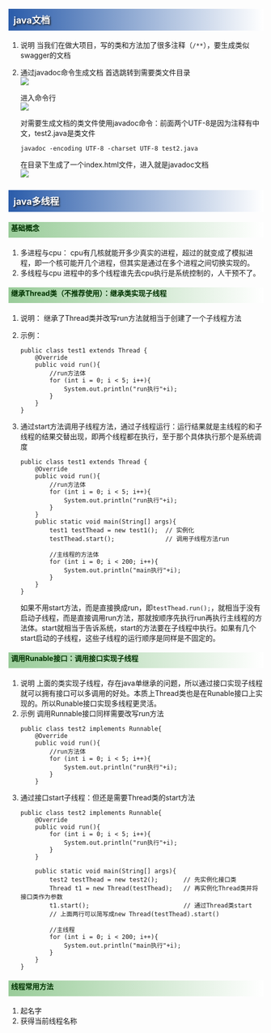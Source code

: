<style>
.blogpost-body h2{
    font-size: 28px;
    font-weight: bold;
    height: 37px;
    border-bottom: 3px solid #000000;
	padding-top:0.3cm;
}
h3{
    background: linear-gradient(to right, #2a5caa 0%,#ffffff 100%);
    color: #FFFFFF;
    font-size: 18px;
    font-weight: bold;
    height: 30px;
    padding: 8px 0 5px 10px;
    text-shadow: 2px 2px 3px #222222;
}
h4{
    background: linear-gradient(to right, #99cc99 0%,#ffffff 100%);
	color: #003300;
    font-weight: bold;
    height: 25px;
    padding: 1px 0 5px 5px;
}
h5{
    background: linear-gradient(to right, #BEBEBE 0%,#ffffff 100%);
	color: #003300;
    /* font-weight: bold; */
    height: 17px;
    padding: 1px 0 5px 5px;
}
img {
display: block;
margin: auto;
}
</style>
### java文档
1. 说明
	当我们在做大项目，写的类和方法加了很多注释（`/**`），要生成类似swagger的文档
1. 通过javadoc命令生成文档
	首选跳转到需要类文件目录
	![](https://cdn.jsdelivr.net/gh/Taokara/blogimg/java中级_1.png)
	
	进入命令行
	![](https://cdn.jsdelivr.net/gh/Taokara/blogimg/java中级_2.png)

	对需要生成文档的类文件使用javadoc命令：前面两个UTF-8是因为注释有中文，test2.java是类文件
	```
	javadoc -encoding UTF-8 -charset UTF-8 test2.java
	```
	在目录下生成了一个index.html文件，进入就是javadoc文档
	![](https://cdn.jsdelivr.net/gh/Taokara/blogimg/java中级_3.png)

### java多线程
#### 基础概念
1. 多进程与cpu：
	cpu有几核就能开多少真实的进程，超过的就变成了模拟进程，即一个核可能开几个进程，但其实是通过在多个进程之间切换实现的。
1. 多线程与cpu
	进程中的多个线程谁先去cpu执行是系统控制的，人干预不了。
#### 继承Thread类（不推荐使用）：继承类实现子线程
1. 说明：
	继承了Thread类并改写run方法就相当于创建了一个子线程方法
1. 示例：
	```
	public class test1 extends Thread {
		@Override
		public void run(){
			//run方法体
			for (int i = 0; i < 5; i++){
				System.out.println("run执行"+i);
			}
		}
	}
	```
1. 通过start方法调用子线程方法，通过子线程运行：运行结果就是主线程的和子线程的结果交替出现，即两个线程都在执行，至于那个具体执行那个是系统调度
	```
	public class test1 extends Thread {
		@Override
		public void run(){
			//run方法体
			for (int i = 0; i < 5; i++){
				System.out.println("run执行"+i);
			}
		}
		public static void main(String[] args){
			test1 testThead = new test1();  // 实例化
			testThead.start();              // 调用子线程方法run

			//主线程的方法体
			for (int i = 0; i < 200; i++){
				System.out.println("main执行"+i);
			}
		}
	}
	```

	如果不用start方法，而是直接换成run，即`testThead.run();`，就相当于没有启动子线程，而是直接调用run方法，那就按顺序先执行run再执行主线程的方法体。start就相当于告诉系统，start的方法要在子线程中执行。如果有几个start启动的子线程，这些子线程的运行顺序是同样是不固定的。
#### 调用Runable接口：调用接口实现子线程
1. 说明
	上面的类实现子线程，存在java单继承的问题，所以通过接口实现子线程就可以拥有接口可以多调用的好处。本质上Thread类也是在Runable接口上实现的。所以Runable接口实现多线程更灵活。
1. 示例
	调用Runnable接口同样需要改写run方法
	```
	public class test2 implements Runnable{
		@Override
		public void run(){
			//run方法体
			for (int i = 0; i < 5; i++){
				System.out.println("run执行"+i);
			}
		}
	```
1. 通过接口start子线程：但还是需要Thread类的start方法
	```
	public class test2 implements Runnable{
		@Override
		public void run(){
			for (int i = 0; i < 5; i++){
				System.out.println("run执行"+i);
			}
		}

		public static void main(String[] args){
			test2 testThead = new test2();       // 先实例化接口类
			Thread t1 = new Thread(testThead);   // 再实例化Thread类并将接口类作为参数
			t1.start();                          // 通过Thread类start
			// 上面两行可以简写成new Thread(testThead).start()

			//主线程
			for (int i = 0; i < 200; i++){
				System.out.println("main执行"+i);
			}
		}
	}
	```
#### 线程常用方法
1. 起名字
1. 获得当前线程名称